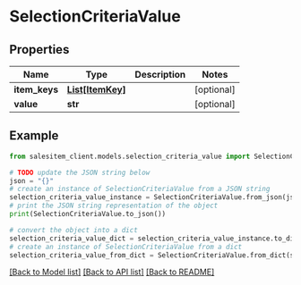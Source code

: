 # SelectionCriteriaValue


## Properties

Name | Type | Description | Notes
------------ | ------------- | ------------- | -------------
**item_keys** | [**List[ItemKey]**](ItemKey.md) |  | [optional] 
**value** | **str** |  | [optional] 

## Example

```python
from salesitem_client.models.selection_criteria_value import SelectionCriteriaValue

# TODO update the JSON string below
json = "{}"
# create an instance of SelectionCriteriaValue from a JSON string
selection_criteria_value_instance = SelectionCriteriaValue.from_json(json)
# print the JSON string representation of the object
print(SelectionCriteriaValue.to_json())

# convert the object into a dict
selection_criteria_value_dict = selection_criteria_value_instance.to_dict()
# create an instance of SelectionCriteriaValue from a dict
selection_criteria_value_from_dict = SelectionCriteriaValue.from_dict(selection_criteria_value_dict)
```
[[Back to Model list]](../README.md#documentation-for-models) [[Back to API list]](../README.md#documentation-for-api-endpoints) [[Back to README]](../README.md)



